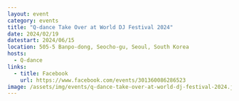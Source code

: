 ```yaml
---
layout: event
category: events
title: "Q-dance Take Over at World DJ Festival 2024"
date: 2024/02/19
datestart: 2024/06/15
location: 505-5 Banpo-dong, Seocho-gu, Seoul, South Korea
hosts:
  - Q-dance
links:
  - title: Facebook
    url: https://www.facebook.com/events/301360086286523
image: /assets/img/events/q-dance-take-over-at-world-dj-festival-2024.jpg
---
```

